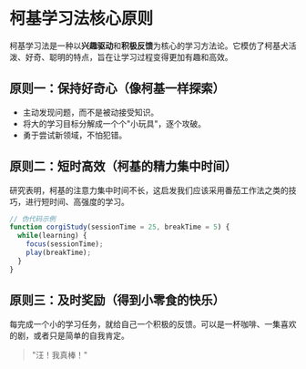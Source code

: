 # 柯基学习法核心原则

柯基学习法是一种以**兴趣驱动**和**积极反馈**为核心的学习方法论。它模仿了柯基犬活泼、好奇、聪明的特点，旨在让学习过程变得更加有趣和高效。

## 原则一：保持好奇心（像柯基一样探索）

- 主动发现问题，而不是被动接受知识。
- 将大的学习目标分解成一个个"小玩具"，逐个攻破。
- 勇于尝试新领域，不怕犯错。

## 原则二：短时高效（柯基的精力集中时间）

研究表明，柯基的注意力集中时间不长，这启发我们应该采用番茄工作法之类的技巧，进行短时间、高强度的学习。

```javascript
// 伪代码示例
function corgiStudy(sessionTime = 25, breakTime = 5) {
  while(learning) {
    focus(sessionTime);
    play(breakTime);
  }
}
```

## 原则三：及时奖励（得到小零食的快乐）

每完成一个小的学习任务，就给自己一个积极的反馈。可以是一杯咖啡、一集喜欢的剧，或者只是简单的自我肯定。

> "汪！我真棒！"
